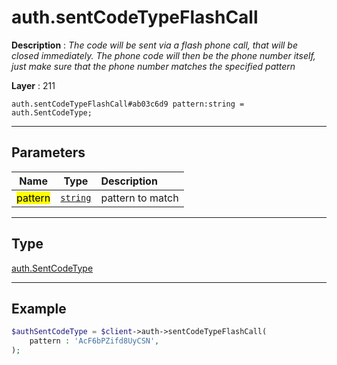 # auth.sentCodeTypeFlashCall

**Description** : *The code will be sent via a flash phone call, that will be closed immediately. The phone code will then be the phone number itself, just make sure that the phone number matches the specified pattern*

**Layer** : 211

```tl
auth.sentCodeTypeFlashCall#ab03c6d9 pattern:string = auth.SentCodeType;
```

---

## Parameters

| Name | Type | Description |
| :---: | :---: | :--- |
| <mark>pattern</mark> | [`string`](type/string) | pattern to match |

---

## Type

[auth.SentCodeType](type/auth.SentCodeType)

---

## Example

```php
$authSentCodeType = $client->auth->sentCodeTypeFlashCall(
	pattern : 'AcF6bPZifd8UyCSN',
);
```